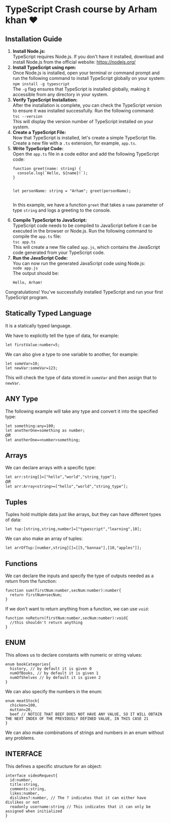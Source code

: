 <h1>TypeScript Crash course by Arham khan &#x2764;</h1>

<h2>Installation Guide</h2>

<ol>
  <li><strong>Install Node.js:</strong><br>
    TypeScript requires Node.js. If you don't have it installed, download and install Node.js from the official website: <a href="https://nodejs.org/" target="_blank">https://nodejs.org/</a></li>
  <li><strong>Install TypeScript using npm:</strong><br>
    Once Node.js is installed, open your terminal or command prompt and run the following command to install TypeScript globally on your system:<br>
    <code>npm install -g typescript</code><br>
    The <code>-g</code> flag ensures that TypeScript is installed globally, making it accessible from any directory in your system.</li>
  <li><strong>Verify TypeScript Installation:</strong><br>
    After the installation is complete, you can check the TypeScript version to ensure it was installed successfully. Run the following command:<br>
    <code>tsc --version</code><br>
    This will display the version number of TypeScript installed on your system.</li>
  <li><strong>Create a TypeScript File:</strong><br>
    Now that TypeScript is installed, let's create a simple TypeScript file. Create a new file with a <code>.ts</code> extension, for example, <code>app.ts</code>.</li>
  <li><strong>Write TypeScript Code:</strong><br>
    Open the <code>app.ts</code> file in a code editor and add the following TypeScript code:<br>
    <pre><code>function greet(name: string) {
  console.log(`Hello, ${name}!`);
}

let personName: string = "Arham";
greet(personName);</code></pre>
    In this example, we have a function <code>greet</code> that takes a <code>name</code> parameter of type <code>string</code> and logs a greeting to the console.</li>
  <li><strong>Compile TypeScript to JavaScript:</strong><br>
    TypeScript code needs to be compiled to JavaScript before it can be executed in the browser or Node.js. Run the following command to compile the <code>app.ts</code> file:<br>
    <code>tsc app.ts</code><br>
    This will create a new file called <code>app.js</code>, which contains the JavaScript code generated from your TypeScript code.</li>
  <li><strong>Run the JavaScript Code:</strong><br>
    You can now run the generated JavaScript code using Node.js:<br>
    <code>node app.js</code><br>
    The output should be:<br>
    <pre><code>Hello, Arham!</code></pre></li>
</ol>

<p>Congratulations! You've successfully installed TypeScript and run your first TypeScript program.</p>

<h2>Statically Typed Language</h2>

<p>It is a statically typed language.</p>

<p>We have to explicitly tell the type of data, for example:</p>

<pre>
<code>let firstValue:number=5;</code>
</pre>

<p>We can also give a type to one variable to another, for example:</p>

<pre>
<code>let someVar=10;
let newVar:someVar=123;</code>
</pre>

<p>This will check the type of data stored in <code>someVar</code> and then assign that to <code>newVar</code>.</p>

<h2>ANY Type</h2>

<p>The following example will take any type and convert it into the specified type:</p>

<pre>
<code>let something:any=100;
let anotherOne=something as number;</code>
<em>OR</em>
<code>let anotherOne=&lt;number&gt;something;</code>
</pre>

<h2>Arrays</h2>

<p>We can declare arrays with a specific type:</p>

<pre>
<code>let arr:string[]=["hello","world","string_type"];</code>
<em>OR</em>
<code>let arr:Array&lt;string&gt;=["hello","world","string_type"];</code>
</pre>

<h2>Tuples</h2>

<p>Tuples hold multiple data just like arrays, but they can have different types of data:</p>

<pre>
<code>let tup:[string,string,number]=["typescript","learning",10];</code>
</pre>

<p>We can also make an array of tuples:</p>

<pre>
<code>let arrOfTup:[number,string][]=[[5,"bannaa"],[10,"apples"]];</code>
</pre>

<h2>Functions</h2>

<p>We can declare the inputs and specify the type of outputs needed as a return from the function:</p>

<pre>
<code>function sum(firstNum:number,secNum:number):number{
  return firstNum+secNum;
}</code>
</pre>

<p>If we don't want to return anything from a function, we can use <code>void</code>:</p>

<pre>
<code>function noReturn(firstNum:number,secNum:number):void{
  //this shouldn't return anything
}</code>
</pre>

<h2>ENUM</h2>

<p>This allows us to declare constants with numeric or string values:</p>

<pre>
<code>enum bookCategories{
  history, // by default it is given 0
  numOfBooks, // by default it is given 1
  numOfShelves // by default it is given 2
}</code>
</pre>

<p>We can also specify the numbers in the enum:</p>

<pre>
<code>enum meatStock{
  chicken=100,
  mutton=20,
  beef // NOTICE THAT BEEF DOES NOT HAVE ANY VALUE, SO IT WILL OBTAIN THE NEXT INDEX OF THE PREVIOUSLY DEFINED VALUE, IN THIS CASE 21
}</code>
</pre>

<p>We can also make combinations of strings and numbers in an enum without any problems.</p>

<h2>INTERFACE</h2>

<p>This defines a specific structure for an object:</p>

<pre>
<code>interface videoRequest{
  id:number,
  title:string,
  comments:string,
  likes:number,
  dislikes?:number, // The ? indicates that it can either have dislikes or not
  readonly username:string // This indicates that it can only be assigned when initialized
}</code>
</pre>

